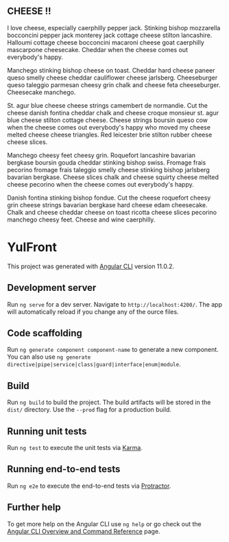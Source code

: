 ## CHEESE !!

I love cheese, especially caerphilly pepper jack. Stinking bishop mozzarella bocconcini pepper jack monterey jack cottage cheese stilton lancashire. Halloumi cottage cheese bocconcini macaroni cheese goat caerphilly mascarpone cheesecake. Cheddar when the cheese comes out everybody's happy.

Manchego stinking bishop cheese on toast. Cheddar hard cheese paneer queso smelly cheese cheddar cauliflower cheese jarlsberg. Cheeseburger queso taleggio parmesan cheesy grin chalk and cheese feta cheeseburger. Cheesecake manchego.

St. agur blue cheese cheese strings camembert de normandie. Cut the cheese danish fontina cheddar chalk and cheese croque monsieur st. agur blue cheese stilton cottage cheese. Cheese strings boursin queso cow when the cheese comes out everybody's happy who moved my cheese melted cheese cheese triangles. Red leicester brie stilton rubber cheese cheese slices.

Manchego cheesy feet cheesy grin. Roquefort lancashire bavarian bergkase boursin gouda cheddar stinking bishop swiss. Fromage frais pecorino fromage frais taleggio smelly cheese stinking bishop jarlsberg bavarian bergkase. Cheese slices chalk and cheese squirty cheese melted cheese pecorino when the cheese comes out everybody's happy.

Danish fontina stinking bishop fondue. Cut the cheese roquefort cheesy grin cheese strings bavarian bergkase hard cheese edam cheesecake. Chalk and cheese cheddar cheese on toast ricotta cheese slices pecorino manchego cheesy feet. Cheese and wine caerphilly.

# YulFront

This project was generated with [Angular CLI](https://github.com/angular/angular-cli) version 11.0.2.

## Development server

Run `ng serve` for a dev server. Navigate to `http://localhost:4200/`. The app will automatically reload if you change any of the ource files.

## Code scaffolding

Run `ng generate component component-name` to generate a new component. You can also use `ng generate directive|pipe|service|class|guard|interface|enum|module`.

## Build

Run `ng build` to build the project. The build artifacts will be stored in the `dist/` directory. Use the `--prod` flag for a production build.

## Running unit tests

Run `ng test` to execute the unit tests via [Karma](https://karma-runner.github.io).

## Running end-to-end tests

Run `ng e2e` to execute the end-to-end tests via [Protractor](http://www.protractortest.org/).

## Further help

To get more help on the Angular CLI use `ng help` or go check out the [Angular CLI Overview and Command Reference](https://angular.io/cli) page.
